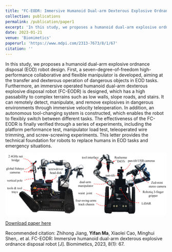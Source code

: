 ```yaml
---
title: "FC-EODR: Immersive Humanoid Dual-arm Dexterous Explosive Ordnance Disposal Robot"
collection: publications
permalink: /publication/paper1
excerpt: 'In this study, we proposes a humanoid dual-arm explosive ordnance disposal (EOD) robot design. First, a seven-degree-of-freedom high-performance collaborative and flexible manipulator is developed, aiming at the transfer and dexterous operation of dangerous objects in EOD tasks. Furthermore, an immersive operated humanoid dual-arm dexterous explosive disposal robot (FC-EODR) is designed, which has a high passability to complex terrains such as low walls, slope roads, and stairs. It can remotely detect, manipulate, and remove explosives in dangerous environments through immersive velocity teleoperation. In addition, an autonomous tool-changing system is constructed, which enables the robot to flexibly switch between different tasks. The effectiveness of the FC-EODR is finally verified through a series of experiments, including the platform performance test, manipulator load test, teleoperated wire trimming, and screw-screwing experiments. This letter provides the technical foundation for robots to replace humans in EOD tasks and emergency situations.'
date: 2023-01-21
venue: 'Biomimetics'
paperurl: 'https://www.mdpi.com/2313-7673/8/1/67'
citation: ''
---
```

In this study, we proposes a humanoid dual-arm explosive ordnance disposal (EOD) robot design. First, a seven-degree-of-freedom high-performance collaborative and flexible manipulator is developed, aiming at the transfer and dexterous operation of dangerous objects in EOD tasks. Furthermore, an immersive operated humanoid dual-arm dexterous explosive disposal robot (FC-EODR) is designed, which has a high passability to complex terrains such as low walls, slope roads, and stairs. It can remotely detect, manipulate, and remove explosives in dangerous environments through immersive velocity teleoperation. In addition, an autonomous tool-changing system is constructed, which enables the robot to flexibly switch between different tasks. The effectiveness of the FC-EODR is finally verified through a series of experiments, including the platform performance test, manipulator load test, teleoperated wire trimming, and screw-screwing experiments. This letter provides the technical foundation for robots to replace humans in EOD tasks and emergency situations.

![Alt text](biomimetics-08-00067-g001.png)

[Download paper here](https://www.mdpi.com/2313-7673/8/1/67)


Recommended citation: Zhihong Jiang, **Yifan Ma**, Xiaolei Cao, Minghui Shen,. et al. FC-EODR: Immersive humanoid dual-arm dexterous explosive ordnance disposal robot [J]. Biomimetics, 2023, 8(1): 67. 